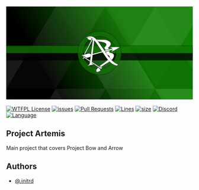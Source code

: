 
![Logo](https://github.com/UtopicUnicorns/Project_Artemis/blob/main/images/assets/project_artemis_background.png?raw=true)

[![WTFPL License](https://img.shields.io/badge/License-WTFPL%20V2-orange?style=for-the-badge&logo=github)](https://github.com/UtopicUnicorns/Project_Artemis/blob/main/LICENSE) [![issues](https://img.shields.io/github/issues-raw/UtopicUnicorns/Project_Artemis?logo=github&style=for-the-badge)](https://github.com/UtopicUnicorns/Project_Artemis/issues) [![Pull Requests](https://img.shields.io/github/issues-pr/UtopicUnicorns/Project_Artemis?logo=github&style=for-the-badge)](https://github.com/UtopicUnicorns/Project_Artemis/pulls) [![Lines](https://img.shields.io/tokei/lines/github/UtopicUnicorns/Project_Artemis?logo=github&style=for-the-badge)](https://github.com/UtopicUnicorns/Project_Artemis) [![size](https://img.shields.io/github/languages/code-size/UtopicUnicorns/Project_Artemis?logo=github&style=for-the-badge)](https://github.com/UtopicUnicorns/Project_Artemis) [![Discord](https://img.shields.io/discord/660988248788697100?logo=discord&style=for-the-badge)](https://discord.gg/Y6f3XQyuTQ) [![Language](https://img.shields.io/badge/Language-JavaScript-brightgreen?style=for-the-badge&logo=Node.js)](https://github.com/UtopicUnicorns/Project_Artemis)


## Project Artemis
Main project that covers Project Bow and Arrow

## Authors

- [@.initrd](https://github.com/UtopicUnicorns)


